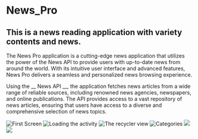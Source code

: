 # News_Pro
## This is a news reading application with variety contents and news.</br>
<p> The News Pro application is a cutting-edge news application that utilizes the power of the News API to provide users with up-to-date news from around the world. With its intuitive user interface and advanced features, News Pro delivers a seamless and personalized news browsing experience.

Using the __ News API __, the application fetches news articles from a wide range of reliable sources, including renowned news agencies, newspapers, and online publications. The API provides access to a vast repository of news articles, ensuring that users have access to a diverse and comprehensive selection of news topics.</p>
![First Screen](https://github.com/jobaerhassan/News_Pro/blob/main/News%20Pro%20pic/1.jpeg)
![Loading the activity](https://github.com/jobaerhassan/News_Pro/blob/main/News%20Pro%20pic/2.jpeg)
![The recycler view](https://github.com/jobaerhassan/News_Pro/blob/main/News%20Pro%20pic/3.jpeg)
![Categories](https://github.com/jobaerhassan/News_Pro/blob/main/News%20Pro%20pic/4.jpeg)
![](https://github.com/jobaerhassan/News_Pro/blob/main/News%20Pro%20pic/5.jpeg)
![](https://github.com/jobaerhassan/News_Pro/blob/main/News%20Pro%20pic/6.jpeg)



